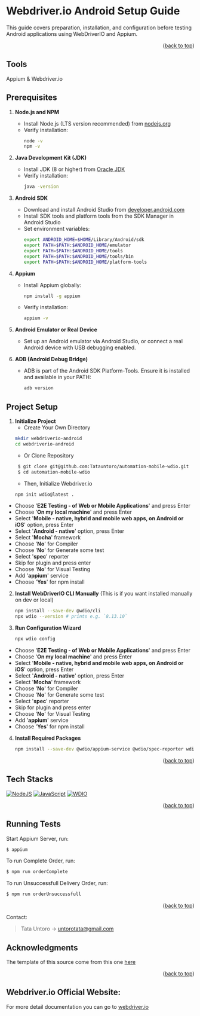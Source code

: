 # Webdriver.io Android Setup Guide

This guide covers preparation, installation, and configuration before testing Android applications using WebDriverIO and Appium.
<p align="right">(<a href="#top">back to top</a>)</p>

## Tools
Appium & Webdriver.io

## Prerequisites
1. **Node.js and NPM**
   - Install Node.js (LTS version recommended) from [nodejs.org](https://nodejs.org/)
   - Verify installation:
     ```sh
     node -v
     npm -v
     ```

2. **Java Development Kit (JDK)**
   - Install JDK (8 or higher) from [Oracle JDK](https://www.oracle.com/java/technologies/javase-downloads.html)
   - Verify installation:
     ```sh
     java -version
     ```

3. **Android SDK**
   - Download and install Android Studio from [developer.android.com](https://developer.android.com/studio)
   - Install SDK tools and platform tools from the SDK Manager in Android Studio
   - Set environment variables:
     ```sh
     export ANDROID_HOME=$HOME/Library/Android/sdk
     export PATH=$PATH:$ANDROID_HOME/emulator
     export PATH=$PATH:$ANDROID_HOME/tools
     export PATH=$PATH:$ANDROID_HOME/tools/bin
     export PATH=$PATH:$ANDROID_HOME/platform-tools
     ```

4. **Appium**
   - Install Appium globally:
     ```sh
     npm install -g appium
     ```
   - Verify installation:
     ```sh
     appium -v
     ```

5. **Android Emulator or Real Device**
   - Set up an Android emulator via Android Studio, or connect a real Android device with USB debugging enabled.

6. **ADB (Android Debug Bridge)**
   - ADB is part of the Android SDK Platform-Tools. Ensure it is installed and available in your PATH:
     ```sh
     adb version
     ```

## Project Setup

1. **Initialize Project**
   - Create Your Own Directory
   ```sh
   mkdir webdriverio-android
   cd webdriverio-android
   ```
   - Or Clone Repository
   ```sh
    $ git clone git@github.com:Tatauntoro/automation-mobile-wdio.git
    $ cd automation-mobile-wdio
    ```
   - Then, Initialize Webdriver.io
    ```sh
    npm init wdio@latest .
    ```

- Choose '**E2E Testing - of Web or Mobile Applications**' and press Enter
- Choose '**On my local machine**' and press Enter
- Select '**Mobile - native, hybrid and mobile web apps, on Android or iOS**' option, press Enter
- Select '**Android - native**' option, press Enter
- Select '**Mocha**' framework
- Choose '**No**' for Compiler
- Choose '**No**' for Generate some test
- Select '**spec**' reporter
- Skip for plugin and press enter
- Choose '**No**' for Visual Testing
- Add '**appium**' service
- Choose '**Yes**' for npm install


2. **Install WebDriverIO CLI Manually**
    (This is if you want installed manually on dev or local)
    ```sh
   npm install --save-dev @wdio/cli
   npx wdio --version # prints e.g. `8.13.10`
    ```

3. **Run Configuration Wizard**
    ```sh
   npx wdio config
    ```
- Choose '**E2E Testing - of Web or Mobile Applications**' and press Enter
- Choose '**On my local machine**' and press Enter
- Select '**Mobile - native, hybrid and mobile web apps, on Android or iOS**' option, press Enter
- Select '**Android - native**' option, press Enter
- Select '**Mocha**' framework
- Choose '**No**' for Compiler
- Choose '**No**' for Generate some test
- Select '**spec**' reporter
- Skip for plugin and press enter
- Choose '**No**' for Visual Testing
- Add '**appium**' service
- Choose '**Yes**' for npm install

4. **Install Required Packages**
    ```sh
    npm install --save-dev @wdio/appium-service @wdio/spec-reporter wdio-mocha-framework
    ```


<p align="right">(<a href="#top">back to top</a>)</p>

<!-- TECH STACKS -->

## Tech Stacks

[![NodeJS][NodeJS]][NodeJS-url]
[![JavaScript][JavaScript]][JavaScript-url]
[![WDIO][WDIO]][WDIO-url]

<p align="right">(<a href="#top">back to top</a>)</p>

<!-- RUNNING API AUTOMATION TESTS -->

## Running Tests

Start Appium Server, run:

```sh
$ appium
```

To run Complete Order, run:

```sh
$ npm run orderComplete
```

To run Unsuccessfull Delivery Order, run:

```sh
$ npm run orderUnsuccessfull
```

<p align="right">(<a href="#top">back to top</a>)</p>

<!-- CONTACT -->

Contact:

> Tata Untoro -> untorotata@gmail.com

## Acknowledgments

The template of this source come from this one [here](https://github.com/othneildrew/Best-README-Template)

<p align="right">(<a href="#top">back to top</a>)</p>

<!-- MARKDOWN LINKS & IMAGES -->
<!-- https://www.markdownguide.org/basic-syntax/#reference-style-links -->

[JavaScript-url]: https://js.org/
[NodeJS-url]: https://nodejs.org/
[WDIO-url]: https://webdriver.io/
[JavaScript]: https://img.shields.io/badge/JavaScript-F7DF1E?style=for-the-badge&logo=javascript&logoColor=black
[NodeJS]: https://img.shields.io/badge/Node.js-339933.svg?style=for-the-badge&logo=nodedotjs&logoColor=white
[WDIO]: https://img.shields.io/badge/-webdriverio-FF5733.svg?style=for-the-badge&logo=webdriverio&logoColor=white

<!-- CONTACT -->

## Webdriver.io Official Website:

For more detail documentation you can go to [webdriver.io](https://webdriver.io/docs/gettingstarted)

